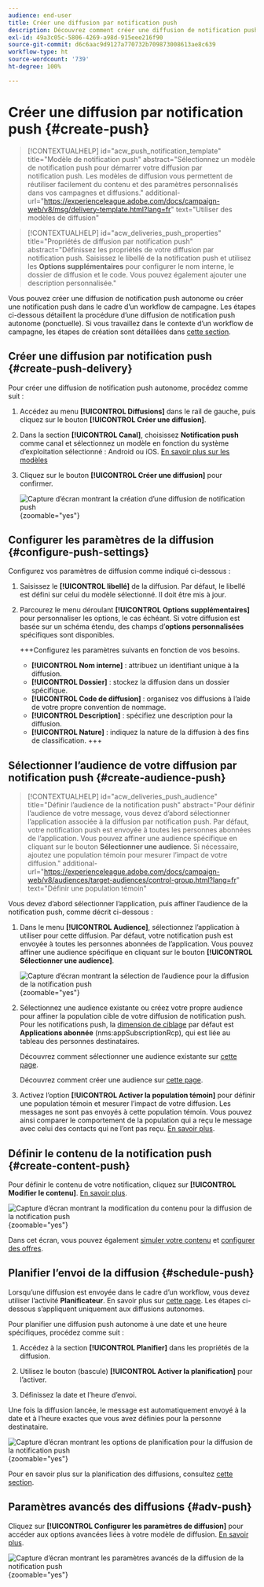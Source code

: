 ```yaml
---
audience: end-user
title: Créer une diffusion par notification push
description: Découvrez comment créer une diffusion de notification push avec Adobe Campaign Web.
exl-id: 49a3c05c-5806-4269-a98d-915eee216f90
source-git-commit: d6c6aac9d9127a770732b709873008613ae8c639
workflow-type: ht
source-wordcount: '739'
ht-degree: 100%

---
```


# Créer une diffusion par notification push {#create-push}

>[!CONTEXTUALHELP]
>id="acw_push_notification_template"
>title="Modèle de notification push"
>abstract="Sélectionnez un modèle de notification push pour démarrer votre diffusion par notification push. Les modèles de diffusion vous permettent de réutiliser facilement du contenu et des paramètres personnalisés dans vos campagnes et diffusions."
>additional-url="https://experienceleague.adobe.com/docs/campaign-web/v8/msg/delivery-template.html?lang=fr" text="Utiliser des modèles de diffusion"

>[!CONTEXTUALHELP]
>id="acw_deliveries_push_properties"
>title="Propriétés de diffusion par notification push"
>abstract="Définissez les propriétés de votre diffusion par notification push. Saisissez le libellé de la notification push et utilisez les **Options supplémentaires** pour configurer le nom interne, le dossier de diffusion et le code. Vous pouvez également ajouter une description personnalisée."

Vous pouvez créer une diffusion de notification push autonome ou créer une notification push dans le cadre d’un workflow de campagne. Les étapes ci-dessous détaillent la procédure d’une diffusion de notification push autonome (ponctuelle). Si vous travaillez dans le contexte d’un workflow de campagne, les étapes de création sont détaillées dans [cette section](../workflows/activities/channels.md#create-a-delivery-in-a-campaign-workflow).

## Créer une diffusion par notification push {#create-push-delivery}

Pour créer une diffusion de notification push autonome, procédez comme suit :

1. Accédez au menu **[!UICONTROL Diffusions]** dans le rail de gauche, puis cliquez sur le bouton **[!UICONTROL Créer une diffusion]**.

1. Dans la section **[!UICONTROL Canal]**, choisissez **Notification push** comme canal et sélectionnez un modèle en fonction du système d’exploitation sélectionné : Android ou iOS. [En savoir plus sur les modèles](../msg/delivery-template.md)

1. Cliquez sur le bouton **[!UICONTROL Créer une diffusion]** pour confirmer.

   ![Capture d’écran montrant la création d’une diffusion de notification push](assets/push_create_1.png){zoomable="yes"}

## Configurer les paramètres de la diffusion {#configure-push-settings}

Configurez vos paramètres de diffusion comme indiqué ci-dessous :

1. Saisissez le **[!UICONTROL libellé]** de la diffusion. Par défaut, le libellé est défini sur celui du modèle sélectionné. Il doit être mis à jour.

1. Parcourez le menu déroulant **[!UICONTROL Options supplémentaires]** pour personnaliser les options, le cas échéant. Si votre diffusion est basée sur un schéma étendu, des champs d’**options personnalisées** spécifiques sont disponibles.

   +++Configurez les paramètres suivants en fonction de vos besoins.
   * **[!UICONTROL Nom interne]** : attribuez un identifiant unique à la diffusion.
   * **[!UICONTROL Dossier]** : stockez la diffusion dans un dossier spécifique.
   * **[!UICONTROL Code de diffusion]** : organisez vos diffusions à l’aide de votre propre convention de nommage.
   * **[!UICONTROL Description]** : spécifiez une description pour la diffusion.
   * **[!UICONTROL Nature]** : indiquez la nature de la diffusion à des fins de classification.
+++

## Sélectionner l’audience de votre diffusion par notification push {#create-audience-push}

>[!CONTEXTUALHELP]
>id="acw_deliveries_push_audience"
>title="Définir l’audience de la notification push"
>abstract="Pour définir l’audience de votre message, vous devez d’abord sélectionner l’application associée à la diffusion par notification push. Par défaut, votre notification push est envoyée à toutes les personnes abonnées de l’application. Vous pouvez affiner une audience spécifique en cliquant sur le bouton **Sélectionner une audience**. Si nécessaire, ajoutez une population témoin pour mesurer l’impact de votre diffusion."
>additional-url="https://experienceleague.adobe.com/docs/campaign-web/v8/audiences/target-audiences/control-group.html?lang=fr" text="Définir une population témoin"

Vous devez d’abord sélectionner l’application, puis affiner l’audience de la notification push, comme décrit ci-dessous :

1. Dans le menu **[!UICONTROL Audience]**, sélectionnez l’application à utiliser pour cette diffusion. Par défaut, votre notification push est envoyée à toutes les personnes abonnées de l’application. Vous pouvez affiner une audience spécifique en cliquant sur le bouton **[!UICONTROL Sélectionner une audience]**.

   ![Capture d’écran montrant la sélection de l’audience pour la diffusion de la notification push](assets/push_create_2.png){zoomable="yes"}

1. Sélectionnez une audience existante ou créez votre propre audience pour affiner la population cible de votre diffusion de notification push. Pour les notifications push, la [dimension de ciblage](../audience/about-recipients.md#targeting-dimensions) par défaut est **Applications abonnée** (nms:appSubscriptionRcp), qui est liée au tableau des personnes destinataires.

   Découvrez comment sélectionner une audience existante sur [cette page](../audience/add-audience.md).

   Découvrez comment créer une audience sur [cette page](../audience/one-time-audience.md).

1. Activez l’option **[!UICONTROL Activer la population témoin]** pour définir une population témoin et mesurer l’impact de votre diffusion. Les messages ne sont pas envoyés à cette population témoin. Vous pouvez ainsi comparer le comportement de la population qui a reçu le message avec celui des contacts qui ne l’ont pas reçu. [En savoir plus](../audience/control-group.md).

## Définir le contenu de la notification push {#create-content-push}

Pour définir le contenu de votre notification, cliquez sur **[!UICONTROL Modifier le contenu]**. [En savoir plus](content-push.md).

![Capture d’écran montrant la modification du contenu pour la diffusion de la notification push](assets/push_create_5.png){zoomable="yes"}

Dans cet écran, vous pouvez également [simuler votre contenu](../preview-test/preview-test.md) et [configurer des offres](../msg/offers.md).

## Planifier lʼenvoi de la diffusion {#schedule-push}

Lorsqu’une diffusion est envoyée dans le cadre d’un workflow, vous devez utiliser l’activité **Planificateur**. En savoir plus sur [cette page](../workflows/activities/scheduler.md). Les étapes ci-dessous s’appliquent uniquement aux diffusions autonomes.

Pour planifier une diffusion push autonome à une date et une heure spécifiques, procédez comme suit :

1. Accédez à la section **[!UICONTROL Planifier]** dans les propriétés de la diffusion.

1. Utilisez le bouton (bascule) **[!UICONTROL Activer la planification]** pour l’activer.

1. Définissez la date et l’heure d’envoi.

Une fois la diffusion lancée, le message est automatiquement envoyé à la date et à l’heure exactes que vous avez définies pour la personne destinataire.

![Capture d’écran montrant les options de planification pour la diffusion de la notification push](assets/push_create_3.png){zoomable="yes"}

Pour en savoir plus sur la planification des diffusions, consultez [cette section](../msg/gs-deliveries.md#gs-schedule).

## Paramètres avancés des diffusions {#adv-push}

Cliquez sur **[!UICONTROL Configurer les paramètres de diffusion]** pour accéder aux options avancées liées à votre modèle de diffusion. [En savoir plus](../advanced-settings/delivery-settings.md).

![Capture d’écran montrant les paramètres avancés de la diffusion de la notification push](assets/push_create_4.png){zoomable="yes"}